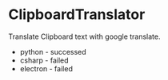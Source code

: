 # ClipboardTranslator

Translate Clipboard text with google translate.

+ python - successed
+ csharp - failed
+ electron - failed

